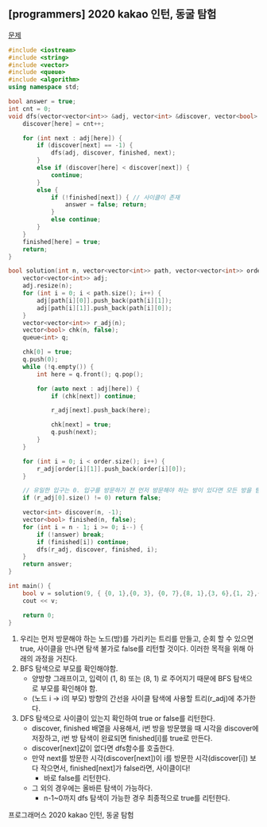 ## [programmers] 2020 kakao 인턴, 동굴 탐험

[문제](https://programmers.co.kr/learn/courses/30/lessons/67260)



```c++
#include <iostream>
#include <string>
#include <vector>
#include <queue>
#include <algorithm>
using namespace std;

bool answer = true;
int cnt = 0;
void dfs(vector<vector<int>> &adj, vector<int> &discover, vector<bool> &finished, int here) {
	discover[here] = cnt++;

	for (int next : adj[here]) {
		if (discover[next] == -1) {
			dfs(adj, discover, finished, next);
		}
		else if (discover[here] < discover[next]) {
			continue;
		}
		else {
			if (!finished[next]) { // 사이클이 존재
				answer = false; return;
			}
			else continue;
		}
	}
	finished[here] = true;
	return;
}

bool solution(int n, vector<vector<int>> path, vector<vector<int>> order) {
	vector<vector<int>> adj;
	adj.resize(n);
	for (int i = 0; i < path.size(); i++) {
		adj[path[i][0]].push_back(path[i][1]);
		adj[path[i][1]].push_back(path[i][0]);
	}
	vector<vector<int>> r_adj(n);
	vector<bool> chk(n, false);
	queue<int> q;

	chk[0] = true;
	q.push(0);
	while (!q.empty()) {
		int here = q.front(); q.pop();

		for (auto next : adj[here]) {
			if (chk[next]) continue;

			r_adj[next].push_back(here);

			chk[next] = true;
			q.push(next);
		}
	}

	for (int i = 0; i < order.size(); i++) {
		r_adj[order[i][1]].push_back(order[i][0]);
	}

	// 유일한 입구는 0. 입구를 방문하기 전 먼저 방문해야 하는 방이 있다면 모든 방을 탐험 못함
	if (r_adj[0].size() != 0) return false;

	vector<int> discover(n, -1);
	vector<bool> finished(n, false);
	for (int i = n - 1; i >= 0; i--) {
		if (!answer) break;
		if (finished[i]) continue;
		dfs(r_adj, discover, finished, i);
	}
	return answer;
}

int main() {
	bool v = solution(9, { {0, 1},{0, 3}, {0, 7},{8, 1},{3, 6},{1, 2},{4, 7},{7, 5}}, {{4, 1},{8, 7},{6, 5}} );
	cout << v;

	return 0;
}
```

1. 우리는 먼저 방문해야 하는 노드(방)를 가리키는 트리를 만들고, 순회 할 수 있으면 true, 사이클을 만나면 탐색 불가로 false를 리턴할 것이다. 이러한 목적을 위해 아래의 과정을 거친다.
2. BFS 탐색으로 부모를 확인해야함.
   - 양방향 그래프이고, 입력이 (1, 8) 또는 (8, 1) 로 주어지기 때문에 BFS 탐색으로 부모를 확인해야 함.
   - (노드 i →  i의 부모) 방향의 간선을 사이클 탐색에 사용할 트리(r_adj)에 추가한다. 
3. DFS 탐색으로 사이클이 있는지 확인하여 true or false를 리턴한다.
   - discover, finished 배열을 사용해서, i번 방을 방문했을 때 시각을 discover에 저장하고, i번 방 탐색이 완료되면 finished[i]를 true로 만든다.
   - discover[next]값이 없다면 dfs함수를 호출한다.
   - 만약 next를 방문한 시각(discover[next])이 i를 방문한  시각(discover[i]) 보다 작으면서, finished[next]가 false라면, 사이클이다!
     - 바로 false를 리턴한다.
   - 그 외의 경우에는 올바른 탐색이 가능하다.
     - n-1~0까지 dfs 탐색이 가능한 경우 최종적으로 true를 리턴한다.



프로그래머스 2020 kakao 인턴, 동굴 탐험

